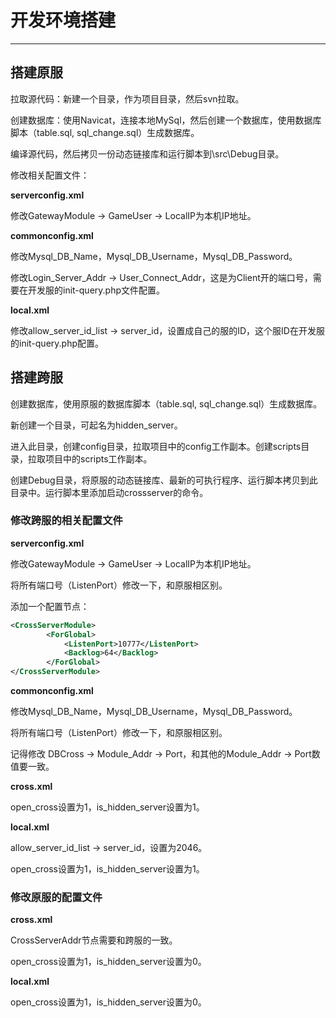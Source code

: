 # 开发环境搭建

---

## 搭建原服

拉取源代码：新建一个目录，作为项目目录，然后svn拉取。

创建数据库：使用Navicat，连接本地MySql，然后创建一个数据库，使用数据库脚本（table.sql, sql_change.sql）生成数据库。

编译源代码，然后拷贝一份动态链接库和运行脚本到\src\Debug目录。

修改相关配置文件：

**serverconfig.xml**

修改GatewayModule -> GameUser -> LocalIP为本机IP地址。

**commonconfig.xml**

修改Mysql_DB_Name，Mysql_DB_Username，Mysql_DB_Password。

修改Login_Server_Addr -> User_Connect_Addr，这是为Client开的端口号，需要在开发服的init-query.php文件配置。

**local.xml**

修改allow_server_id_list -> server_id，设置成自己的服的ID，这个服ID在开发服的init-query.php配置。

## 搭建跨服

创建数据库，使用原服的数据库脚本（table.sql, sql_change.sql）生成数据库。

新创建一个目录，可起名为hidden_server。

进入此目录，创建config目录，拉取项目中的config工作副本。创建scripts目录，拉取项目中的scripts工作副本。

创建Debug目录，将原服的动态链接库、最新的可执行程序、运行脚本拷贝到此目录中。运行脚本里添加启动crossserver的命令。

### 修改跨服的相关配置文件

**serverconfig.xml**

修改GatewayModule -> GameUser -> LocalIP为本机IP地址。

将所有端口号（ListenPort）修改一下，和原服相区别。

添加一个配置节点：

```xml
<CrossServerModule>
        <ForGlobal>
            <ListenPort>10777</ListenPort>
            <Backlog>64</Backlog>
        </ForGlobal>
</CrossServerModule>
```

**commonconfig.xml**

修改Mysql_DB_Name，Mysql_DB_Username，Mysql_DB_Password。

将所有端口号（ListenPort）修改一下，和原服相区别。

记得修改 DBCross -> Module_Addr -> Port，和其他的Module_Addr -> Port数值要一致。

**cross.xml**

open_cross设置为1，is_hidden_server设置为1。

**local.xml**

allow_server_id_list -> server_id，设置为2046。

open_cross设置为1，is_hidden_server设置为1。

### 修改原服的配置文件

**cross.xml**

CrossServerAddr节点需要和跨服的一致。

open_cross设置为1，is_hidden_server设置为0。

**local.xml**

open_cross设置为1，is_hidden_server设置为0。